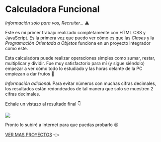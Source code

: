 # Calculadora Funcional

*Información solo para vos, Recruiter...* ⚠️

Este es mi primer trabajo realizado completamente con HTML CSS y JavaScript. 
Es la primera vez que puedo ver cómo es que las *Clases* y la *Programación Orientada a Objetos* funciona en un proyecto integrador como este.

Esta calculadora puede realizar operaciones simples como sumar, restar, multiplicar y dividir.
Fue muy satisfactorio para mí (y sigue siéndolo) empezar a ver cómo todo lo estudiado y las horas delante de la PC empiezan a dar frutos 🍓

*Información adicional:* Para evitar números con muchas cifras decimales, los resultados están redondeados de tal manera que solo se muestren 2 cifras decimales.

Echale un vistazo al resultado final 👇

<img src="https://github.com/lautaronahuelc/calculadora/blob/master/captura-resultado-final.png"/>

Pronto lo subiré a Internet para que puedas probarlo :wink:

[VER MAS PROYECTOS](https://github.com/lautaronahuelc?tab=repositories) 👈

